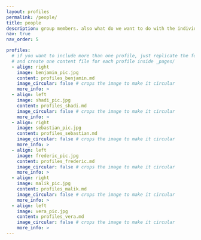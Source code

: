 ```yaml
---
layout: profiles
permalink: /people/
title: people
description: group members. also what do we want to do with the individual publications?
nav: true
nav_order: 5

profiles:
  # if you want to include more than one profile, just replicate the following block
  # and create one content file for each profile inside _pages/
  - align: right
    image: benjamin_pic.jpg
    content: profiles_benjamin.md
    image_circular: false # crops the image to make it circular
    more_info: >
  - align: left
    image: shadi_pic.jpg
    content: profiles_shadi.md
    image_circular: false # crops the image to make it circular
    more_info: >
  - align: right
    image: sebastian_pic.jpg
    content: profiles_sebastian.md
    image_circular: false # crops the image to make it circular
    more_info: >
  - align: left
    image: frederic_pic.jpg
    content: profiles_frederic.md
    image_circular: false # crops the image to make it circular
    more_info: >
  - align: right
    image: malik_pic.jpg
    content: profiles_malik.md
    image_circular: false # crops the image to make it circular
    more_info: >
  - align: left
    image: vera_pic.jpg
    content: profiles_vera.md
    image_circular: false # crops the image to make it circular
    more_info: >
---
```

